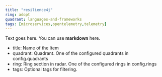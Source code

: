 ```yaml
---
title: "resilience4j"
ring: adopt
quadrant: languages-and-frameworks
tags: [microservices,opentelemetry,telemetry]
---
```


Text goes here. You can use **markdown** here.  

- title: Name of the Item   
- quadrant: Quadrant. One of the configured quadrants in config.quadrants   
- ring: Ring section in radar. One of the configured rings in config.rings  
- tags: Optional tags for filtering.    